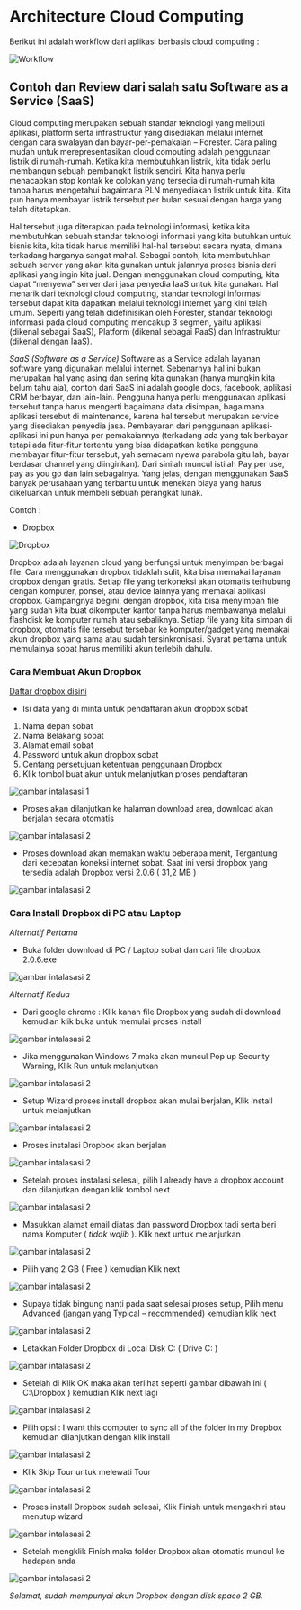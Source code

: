 # Architecture Cloud Computing 

Berikut ini adalah workflow dari aplikasi berbasis cloud computing :

![Workflow](https://github.com/AnnisaFahma/tct/blob/master/images/tct3.jpeg)

## Contoh dan Review dari salah satu Software as a Service  (SaaS)

Cloud computing merupakan sebuah standar teknologi yang meliputi aplikasi, platform serta infrastruktur yang disediakan melalui 
internet dengan cara swalayan dan bayar-per-pemakaian – Forester. Cara paling mudah untuk merepresentasikan cloud computing adalah
penggunaan listrik di rumah-rumah. Ketika kita membutuhkan listrik, kita tidak perlu membangun sebuah pembangkit listrik sendiri. 
Kita hanya perlu menacapkan stop kontak ke colokan yang tersedia di rumah-rumah kita tanpa harus mengetahui bagaimana PLN menyediakan
listrik untuk kita. Kita pun hanya membayar listrik tersebut per bulan sesuai dengan harga yang telah ditetapkan.

Hal tersebut juga diterapkan pada teknologi informasi, ketika kita membutuhkan sebuah standar teknologi informasi yang kita butuhkan 
untuk bisnis kita, kita tidak harus memiliki hal-hal tersebut secara nyata, dimana terkadang harganya sangat mahal. 
Sebagai contoh, kita membutuhkan sebuah server yang akan kita gunakan untuk jalannya proses bisnis dari aplikasi yang ingin kita jual. 
Dengan menggunakan cloud computing, kita dapat “menyewa” server dari jasa penyedia IaaS untuk kita gunakan. Hal menarik dari teknologi 
cloud computing, standar teknologi informasi tersebut dapat kita dapatkan melalui teknologi internet yang kini telah umum. Seperti yang 
telah didefinisikan oleh Forester, standar teknologi informasi pada cloud computing mencakup 3 segmen, yaitu aplikasi (dikenal sebagai SaaS), 
Platform (dikenal sebagai PaaS) dan Infrastruktur (dikenal dengan IaaS).


*SaaS (Software as a Service)*
Software as a Service adalah layanan software yang digunakan melalui internet. Sebenarnya hal ini bukan merupakan hal yang 
asing dan sering kita gunakan (hanya mungkin kita belum tahu aja), contoh dari SaaS ini adalah google docs, facebook, 
aplikasi CRM berbayar, dan lain-lain. Pengguna hanya perlu menggunakan aplikasi tersebut tanpa harus mengerti bagaimana data disimpan, 
bagaimana aplikasi tersebut di maintenance, karena hal tersebut merupakan service yang disediakan penyedia jasa. Pembayaran dari penggunaan 
aplikasi-aplikasi ini pun hanya per pemakaiannya (terkadang ada yang tak berbayar tetapi ada fitur-fitur tertentu yang bisa didapatkan ketika 
pengguna membayar fitur-fitur tersebut, yah semacam nyewa parabola gitu lah, bayar berdasar channel yang diinginkan). Dari sinilah muncul istilah 
Pay per use, pay as you go dan lain sebagainya. Yang jelas, dengan menggunakan SaaS banyak perusahaan yang terbantu untuk menekan biaya yang harus 
dikeluarkan untuk membeli sebuah perangkat lunak.

Contoh :

+ Dropbox

![Dropbox](https://github.com/AnnisaFahma/tct/blob/master/images/dropbox.jpg)

Dropbox adalah layanan cloud yang berfungsi untuk menyimpan berbagai file. Cara menggunakan dropbox tidaklah sulit, kita bisa memakai 
layanan dropbox dengan gratis.
Setiap file yang terkoneksi akan otomatis terhubung dengan komputer, ponsel, atau device lainnya yang memakai aplikasi dropbox.
Gampangnya begini, dengan dropbox, kita bisa menyimpan file yang sudah kita buat dikomputer kantor tanpa harus membawanya melalui 
flashdisk ke komputer rumah atau sebaliknya.
Setiap file yang kita simpan di dropbox, otomatis file tersebut tersebar ke komputer/gadget yang memakai akun dropbox yang sama atau sudah tersinkronisasi. 
Syarat pertama untuk memulainya sobat harus memiliki akun terlebih dahulu.

### Cara Membuat Akun Dropbox

[Daftar dropbox disini](https://www.dropbox.com/referrals/NTMxNjI4MjQ3OQ?src=referrals_twitter9)

+ Isi data yang di minta untuk pendaftaran akun dropbox sobat

1. Nama depan sobat
2. Nama Belakang sobat
3. Alamat email sobat
4. Password untuk akun dropbox sobat
5. Centang persetujuan ketentuan penggunaan Dropbox
6. Klik tombol buat akun untuk melanjutkan proses pendaftaran

![gambar intalasasi 1](https://github.com/AnnisaFahma/tct/blob/master/images/d1.jpg)

+ Proses akan dilanjutkan ke halaman download area, download akan berjalan secara otomatis

![gambar intalasasi 2](https://github.com/AnnisaFahma/tct/blob/master/images/d2.jpg)

+ Proses download akan memakan waktu beberapa menit, Tergantung dari kecepatan koneksi internet sobat. Saat ini versi dropbox yang 
tersedia adalah Dropbox versi 2.0.6 ( 31,2 MB )

![gambar intalasasi 2](https://github.com/AnnisaFahma/tct/blob/master/images/d3.jpg)


### Cara Install Dropbox di PC atau Laptop

_Alternatif Pertama_

+ Buka folder download di PC / Laptop sobat dan cari file dropbox 2.0.6.exe

![gambar intalasasi 2](https://github.com/AnnisaFahma/tct/blob/master/images/d4.jpg)

_Alternatif Kedua_

+ Dari google chrome : Klik kanan file Dropbox yang sudah di download kemudian klik buka untuk memulai proses install

![gambar intalasasi 2](https://github.com/AnnisaFahma/tct/blob/master/images/d5.jpg)

+ Jika menggunakan Windows 7 maka akan muncul Pop up Security Warning, Klik Run untuk melanjutkan
  
![gambar intalasasi 2](https://github.com/AnnisaFahma/tct/blob/master/images/d6.jpg)

+ Setup Wizard proses install dropbox akan mulai berjalan, Klik Install untuk melanjutkan

![gambar intalasasi 2](https://github.com/AnnisaFahma/tct/blob/master/images/d7.jpg)

+ Proses instalasi Dropbox akan berjalan

![gambar intalasasi 2](https://github.com/AnnisaFahma/tct/blob/master/images/d8.jpg)

+ Setelah proses instalasi selesai, pilih I already have a dropbox account dan dilanjutkan dengan klik tombol next

![gambar intalasasi 2](https://github.com/AnnisaFahma/tct/blob/master/images/d9.jpg)

+ Masukkan alamat email diatas dan password Dropbox tadi serta beri nama Komputer ( *tidak wajib* ). Klik next untuk melanjutkan

![gambar intalasasi 2](https://github.com/AnnisaFahma/tct/blob/master/images/d10.jpg)

+ Pilih yang 2 GB ( Free ) kemudian Klik next

![gambar intalasasi 2](https://github.com/AnnisaFahma/tct/blob/master/images/d11.jpg)

+ Supaya tidak bingung nanti pada saat selesai proses setup, Pilih menu Advanced (jangan yang Typical – recommended) kemudian klik next

![gambar intalasasi 2](https://github.com/AnnisaFahma/tct/blob/master/images/d12.jpg)

+ Letakkan Folder Dropbox di Local Disk C: ( Drive C: ) 

![gambar intalasasi 2](https://github.com/AnnisaFahma/tct/blob/master/images/d13.jpg)

+ Setelah di Klik OK maka akan terlihat seperti gambar dibawah ini ( C:\Dropbox ) kemudian Klik next lagi

![gambar intalasasi 2](https://github.com/AnnisaFahma/tct/blob/master/images/d14.jpg)

+ Pilih opsi : I want this computer to sync all of the folder in my Dropbox kemudian dilanjutkan dengan klik install

![gambar intalasasi 2](https://github.com/AnnisaFahma/tct/blob/master/images/d15.jpg)

+ Klik Skip Tour untuk melewati Tour

![gambar intalasasi 2](https://github.com/AnnisaFahma/tct/blob/master/images/d16.jpg)

+ Proses install Dropbox sudah selesai, Klik Finish untuk mengakhiri atau menutup wizard

![gambar intalasasi 2](https://github.com/AnnisaFahma/tct/blob/master/images/d17.jpg)

+ Setelah mengklik Finish maka folder Dropbox akan otomatis muncul ke hadapan anda

![gambar intalasasi 2](https://github.com/AnnisaFahma/tct/blob/master/images/d18.jpg)

*_Selamat, sudah mempunyai akun Dropbox dengan disk space 2 GB._* 